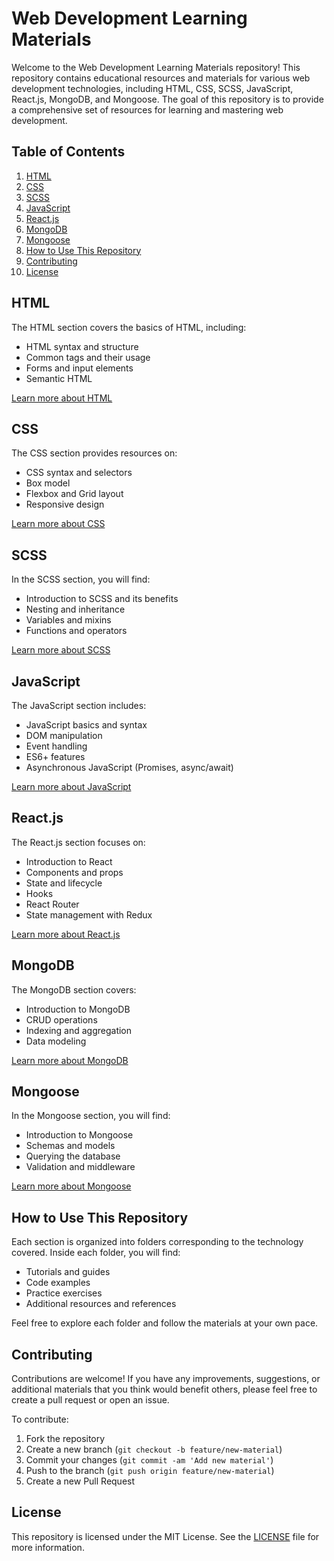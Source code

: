 # Web Development Learning Materials

Welcome to the Web Development Learning Materials repository! This repository contains educational resources and materials for various web development technologies, including HTML, CSS, SCSS, JavaScript, React.js, MongoDB, and Mongoose. The goal of this repository is to provide a comprehensive set of resources for learning and mastering web development.

## Table of Contents

1. [HTML](#html)
2. [CSS](#css)
3. [SCSS](#scss)
4. [JavaScript](#javascript)
5. [React.js](#reactjs)
6. [MongoDB](#mongodb)
7. [Mongoose](#mongoose)
8. [How to Use This Repository](#how-to-use-this-repository)
9. [Contributing](#contributing)
10. [License](#license)

## HTML

The HTML section covers the basics of HTML, including:
- HTML syntax and structure
- Common tags and their usage
- Forms and input elements
- Semantic HTML

[Learn more about HTML](Html/README.md)

## CSS

The CSS section provides resources on:
- CSS syntax and selectors
- Box model
- Flexbox and Grid layout
- Responsive design

[Learn more about CSS](Css/README.md)

## SCSS

In the SCSS section, you will find:
- Introduction to SCSS and its benefits
- Nesting and inheritance
- Variables and mixins
- Functions and operators

[Learn more about SCSS](Scss/README.md)

## JavaScript

The JavaScript section includes:
- JavaScript basics and syntax
- DOM manipulation
- Event handling
- ES6+ features
- Asynchronous JavaScript (Promises, async/await)

[Learn more about JavaScript](JavaScript/README.md)

## React.js

The React.js section focuses on:
- Introduction to React
- Components and props
- State and lifecycle
- Hooks
- React Router
- State management with Redux

[Learn more about React.js](React/README.md)

## MongoDB

The MongoDB section covers:
- Introduction to MongoDB
- CRUD operations
- Indexing and aggregation
- Data modeling

[Learn more about MongoDB](MongoDB/README.md)

## Mongoose

In the Mongoose section, you will find:
- Introduction to Mongoose
- Schemas and models
- Querying the database
- Validation and middleware

[Learn more about Mongoose](Mongoose/README.md)

## How to Use This Repository

Each section is organized into folders corresponding to the technology covered. Inside each folder, you will find:
- Tutorials and guides
- Code examples
- Practice exercises
- Additional resources and references

Feel free to explore each folder and follow the materials at your own pace.

## Contributing

Contributions are welcome! If you have any improvements, suggestions, or additional materials that you think would benefit others, please feel free to create a pull request or open an issue.

To contribute:
1. Fork the repository
2. Create a new branch (`git checkout -b feature/new-material`)
3. Commit your changes (`git commit -am 'Add new material'`)
4. Push to the branch (`git push origin feature/new-material`)
5. Create a new Pull Request

## License

This repository is licensed under the MIT License. See the [LICENSE](LICENSE) file for more information.
